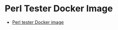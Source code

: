 # Perl Tester Docker Image

* [Perl tester Docker image](https://hub.docker.com/r/perldocker/perl-tester)


